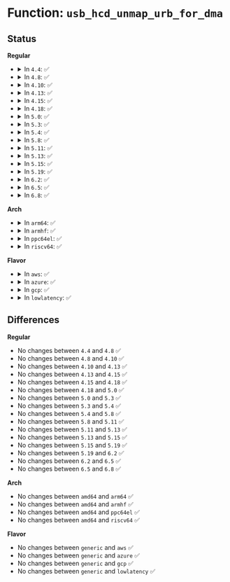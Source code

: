 # Function: <code>usb_hcd_unmap_urb_for_dma</code>

## Status
<b>Regular</b>
<ul>
<li>
<details>
<summary>In <code>4.4</code>: ✅</summary>

```c
void usb_hcd_unmap_urb_for_dma(struct usb_hcd *hcd, struct urb *urb);
```

**Collision:** Unique Global

**Inline:** No

**Transformation:** False

**Instances:**

```
In drivers/usb/core/hcd.c (ffffffff8160cc60)
Location: drivers/usb/core/hcd.c:1465
Inline: False
Direct callers:
  - drivers/usb/core/hcd.c:unmap_urb_for_dma
  - drivers/usb/core/hcd.c:usb_hcd_map_urb_for_dma
  - drivers/usb/dwc2/hcd.c:dwc2_assign_and_init_hc
```
**Symbols:**

```
ffffffff8160cc60-ffffffff8160cd98: usb_hcd_unmap_urb_for_dma (STB_GLOBAL)
```
</details>
</li>
<li>
<details>
<summary>In <code>4.8</code>: ✅</summary>

```c
void usb_hcd_unmap_urb_for_dma(struct usb_hcd *hcd, struct urb *urb);
```

**Collision:** Unique Global

**Inline:** No

**Transformation:** False

**Instances:**

```
In drivers/usb/core/hcd.c (ffffffff8166c7e0)
Location: drivers/usb/core/hcd.c:1458
Inline: False
Direct callers:
  - drivers/usb/core/hcd.c:usb_hcd_map_urb_for_dma
  - drivers/usb/core/hcd.c:unmap_urb_for_dma
  - drivers/usb/dwc2/hcd.c:dwc2_unmap_urb_for_dma
```
**Symbols:**

```
ffffffff8166c7e0-ffffffff8166c913: usb_hcd_unmap_urb_for_dma (STB_GLOBAL)
```
</details>
</li>
<li>
<details>
<summary>In <code>4.10</code>: ✅</summary>

```c
void usb_hcd_unmap_urb_for_dma(struct usb_hcd *hcd, struct urb *urb);
```

**Collision:** Unique Global

**Inline:** No

**Transformation:** False

**Instances:**

```
In drivers/usb/core/hcd.c (ffffffff8169a4e0)
Location: drivers/usb/core/hcd.c:1459
Inline: False
Direct callers:
  - drivers/usb/core/hcd.c:usb_hcd_map_urb_for_dma
  - drivers/usb/core/hcd.c:unmap_urb_for_dma
  - drivers/usb/dwc2/hcd.c:dwc2_unmap_urb_for_dma
```
**Symbols:**

```
ffffffff8169a4e0-ffffffff8169a613: usb_hcd_unmap_urb_for_dma (STB_GLOBAL)
```
</details>
</li>
<li>
<details>
<summary>In <code>4.13</code>: ✅</summary>

```c
void usb_hcd_unmap_urb_for_dma(struct usb_hcd *hcd, struct urb *urb);
```

**Collision:** Unique Global

**Inline:** No

**Transformation:** False

**Instances:**

```
In drivers/usb/core/hcd.c (ffffffff816af740)
Location: drivers/usb/core/hcd.c:1462
Inline: False
Direct callers:
  - drivers/usb/core/hcd.c:usb_hcd_map_urb_for_dma
  - drivers/usb/core/hcd.c:unmap_urb_for_dma
  - drivers/usb/dwc2/hcd.c:dwc2_unmap_urb_for_dma
```
**Symbols:**

```
ffffffff816af740-ffffffff816af881: usb_hcd_unmap_urb_for_dma (STB_GLOBAL)
```
</details>
</li>
<li>
<details>
<summary>In <code>4.15</code>: ✅</summary>

```c
void usb_hcd_unmap_urb_for_dma(struct usb_hcd *hcd, struct urb *urb);
```

**Collision:** Unique Global

**Inline:** No

**Transformation:** False

**Instances:**

```
In drivers/usb/core/hcd.c (ffffffff8171ada0)
Location: drivers/usb/core/hcd.c:1451
Inline: False
Direct callers:
  - drivers/usb/core/hcd.c:usb_hcd_map_urb_for_dma
  - drivers/usb/core/hcd.c:unmap_urb_for_dma
  - drivers/usb/dwc2/hcd.c:dwc2_unmap_urb_for_dma
```
**Symbols:**

```
ffffffff8171ada0-ffffffff8171aee5: usb_hcd_unmap_urb_for_dma (STB_GLOBAL)
```
</details>
</li>
<li>
<details>
<summary>In <code>4.18</code>: ✅</summary>

```c
void usb_hcd_unmap_urb_for_dma(struct usb_hcd *hcd, struct urb *urb);
```

**Collision:** Unique Global

**Inline:** No

**Transformation:** False

**Instances:**

```
In drivers/usb/core/hcd.c (ffffffff81759a90)
Location: drivers/usb/core/hcd.c:1453
Inline: False
Direct callers:
  - drivers/usb/core/hcd.c:usb_hcd_map_urb_for_dma
  - drivers/usb/core/hcd.c:unmap_urb_for_dma
  - drivers/usb/dwc2/hcd.c:dwc2_unmap_urb_for_dma
```
**Symbols:**

```
ffffffff81759a90-ffffffff81759bc1: usb_hcd_unmap_urb_for_dma (STB_GLOBAL)
```
</details>
</li>
<li>
<details>
<summary>In <code>5.0</code>: ✅</summary>

```c
void usb_hcd_unmap_urb_for_dma(struct usb_hcd *hcd, struct urb *urb);
```

**Collision:** Unique Global

**Inline:** No

**Transformation:** False

**Instances:**

```
In drivers/usb/core/hcd.c (ffffffff8177e100)
Location: drivers/usb/core/hcd.c:1451
Inline: False
Direct callers:
  - drivers/usb/core/hcd.c:usb_hcd_map_urb_for_dma
  - drivers/usb/core/hcd.c:unmap_urb_for_dma
  - drivers/usb/dwc2/hcd.c:dwc2_unmap_urb_for_dma
```
**Symbols:**

```
ffffffff8177e100-ffffffff8177e252: usb_hcd_unmap_urb_for_dma (STB_GLOBAL)
```
</details>
</li>
<li>
<details>
<summary>In <code>5.3</code>: ✅</summary>

```c
void usb_hcd_unmap_urb_for_dma(struct usb_hcd *hcd, struct urb *urb);
```

**Collision:** Unique Global

**Inline:** No

**Transformation:** False

**Instances:**

```
In drivers/usb/core/hcd.c (ffffffff817bc680)
Location: drivers/usb/core/hcd.c:1353
Inline: False
Direct callers:
  - drivers/usb/core/hcd.c:usb_hcd_map_urb_for_dma
  - drivers/usb/core/hcd.c:unmap_urb_for_dma
  - drivers/usb/dwc2/hcd.c:dwc2_unmap_urb_for_dma
```
**Symbols:**

```
ffffffff817bc680-ffffffff817bc7d5: usb_hcd_unmap_urb_for_dma (STB_GLOBAL)
```
</details>
</li>
<li>
<details>
<summary>In <code>5.4</code>: ✅</summary>

```c
void usb_hcd_unmap_urb_for_dma(struct usb_hcd *hcd, struct urb *urb);
```

**Collision:** Unique Global

**Inline:** No

**Transformation:** False

**Instances:**

```
In drivers/usb/core/hcd.c (ffffffff817ecea0)
Location: drivers/usb/core/hcd.c:1350
Inline: False
Direct callers:
  - drivers/usb/core/hcd.c:usb_hcd_map_urb_for_dma
  - drivers/usb/core/hcd.c:unmap_urb_for_dma
  - drivers/usb/dwc2/hcd.c:dwc2_unmap_urb_for_dma
```
**Symbols:**

```
ffffffff817ecea0-ffffffff817ecff5: usb_hcd_unmap_urb_for_dma (STB_GLOBAL)
```
</details>
</li>
<li>
<details>
<summary>In <code>5.8</code>: ✅</summary>

```c
void usb_hcd_unmap_urb_for_dma(struct usb_hcd *hcd, struct urb *urb);
```

**Collision:** Unique Global

**Inline:** No

**Transformation:** False

**Instances:**

```
In drivers/usb/core/hcd.c (ffffffff818bc1c0)
Location: drivers/usb/core/hcd.c:1351
Inline: False
Direct callers:
  - drivers/usb/core/hcd.c:__usb_hcd_giveback_urb
  - drivers/usb/core/hcd.c:usb_hcd_submit_urb
  - drivers/usb/core/hcd.c:usb_hcd_map_urb_for_dma
  - drivers/usb/dwc2/hcd.c:dwc2_unmap_urb_for_dma
```
**Symbols:**

```
ffffffff818bc1c0-ffffffff818bc315: usb_hcd_unmap_urb_for_dma (STB_GLOBAL)
```
</details>
</li>
<li>
<details>
<summary>In <code>5.11</code>: ✅</summary>

```c
void usb_hcd_unmap_urb_for_dma(struct usb_hcd *hcd, struct urb *urb);
```

**Collision:** Unique Global

**Inline:** No

**Transformation:** False

**Instances:**

```
In drivers/usb/core/hcd.c (ffffffff818c8ec0)
Location: drivers/usb/core/hcd.c:1352
Inline: False
Direct callers:
  - drivers/usb/core/hcd.c:__usb_hcd_giveback_urb
  - drivers/usb/core/hcd.c:usb_hcd_submit_urb
  - drivers/usb/core/hcd.c:usb_hcd_map_urb_for_dma
  - drivers/usb/dwc2/hcd.c:dwc2_unmap_urb_for_dma
  - drivers/usb/host/xhci.c:xhci_unmap_urb_for_dma
```
**Symbols:**

```
ffffffff818c8ec0-ffffffff818c8fa1: usb_hcd_unmap_urb_for_dma (STB_GLOBAL)
```
</details>
</li>
<li>
<details>
<summary>In <code>5.13</code>: ✅</summary>

```c
void usb_hcd_unmap_urb_for_dma(struct usb_hcd *hcd, struct urb *urb);
```

**Collision:** Unique Global

**Inline:** No

**Transformation:** False

**Instances:**

```
In drivers/usb/core/hcd.c (ffffffff818ac470)
Location: drivers/usb/core/hcd.c:1352
Inline: False
Direct callers:
  - drivers/usb/core/hcd.c:__usb_hcd_giveback_urb
  - drivers/usb/core/hcd.c:usb_hcd_submit_urb
  - drivers/usb/core/hcd.c:usb_hcd_map_urb_for_dma
  - drivers/usb/dwc2/hcd.c:dwc2_unmap_urb_for_dma
  - drivers/usb/host/xhci.c:xhci_unmap_urb_for_dma
```
**Symbols:**

```
ffffffff818ac470-ffffffff818ac551: usb_hcd_unmap_urb_for_dma (STB_GLOBAL)
```
</details>
</li>
<li>
<details>
<summary>In <code>5.15</code>: ✅</summary>

```c
void usb_hcd_unmap_urb_for_dma(struct usb_hcd *hcd, struct urb *urb);
```

**Collision:** Unique Global

**Inline:** No

**Transformation:** False

**Instances:**

```
In drivers/usb/core/hcd.c (ffffffff819414c0)
Location: drivers/usb/core/hcd.c:1359
Inline: False
Direct callers:
  - drivers/usb/core/hcd.c:__usb_hcd_giveback_urb
  - drivers/usb/core/hcd.c:usb_hcd_submit_urb
  - drivers/usb/core/hcd.c:usb_hcd_map_urb_for_dma
  - drivers/usb/dwc2/hcd.c:dwc2_unmap_urb_for_dma
  - drivers/usb/host/xhci.c:xhci_unmap_urb_for_dma
```
**Symbols:**

```
ffffffff819414c0-ffffffff819415a1: usb_hcd_unmap_urb_for_dma (STB_GLOBAL)
```
</details>
</li>
<li>
<details>
<summary>In <code>5.19</code>: ✅</summary>

```c
void usb_hcd_unmap_urb_for_dma(struct usb_hcd *hcd, struct urb *urb);
```

**Collision:** Unique Global

**Inline:** No

**Transformation:** False

**Instances:**

```
In drivers/usb/core/hcd.c (ffffffff81a99cd0)
Location: drivers/usb/core/hcd.c:1359
Inline: False
Direct callers:
  - drivers/usb/core/hcd.c:__usb_hcd_giveback_urb
  - drivers/usb/core/hcd.c:usb_hcd_submit_urb
  - drivers/usb/core/hcd.c:usb_hcd_map_urb_for_dma
  - drivers/usb/dwc2/hcd.c:dwc2_unmap_urb_for_dma
  - drivers/usb/host/xhci.c:xhci_unmap_urb_for_dma
```
**Symbols:**

```
ffffffff81a99cd0-ffffffff81a99dc2: usb_hcd_unmap_urb_for_dma (STB_GLOBAL)
```
</details>
</li>
<li>
<details>
<summary>In <code>6.2</code>: ✅</summary>

```c
void usb_hcd_unmap_urb_for_dma(struct usb_hcd *hcd, struct urb *urb);
```

**Collision:** Unique Global

**Inline:** No

**Transformation:** False

**Instances:**

```
In drivers/usb/core/hcd.c (ffffffff81c1e210)
Location: drivers/usb/core/hcd.c:1360
Inline: False
Direct callers:
  - drivers/usb/core/hcd.c:__usb_hcd_giveback_urb
  - drivers/usb/core/hcd.c:usb_hcd_submit_urb
  - drivers/usb/core/hcd.c:usb_hcd_map_urb_for_dma
  - drivers/usb/dwc2/hcd.c:dwc2_unmap_urb_for_dma
  - drivers/usb/host/xhci.c:xhci_unmap_urb_for_dma
```
**Symbols:**

```
ffffffff81c1e210-ffffffff81c1e309: usb_hcd_unmap_urb_for_dma (STB_GLOBAL)
```
</details>
</li>
<li>
<details>
<summary>In <code>6.5</code>: ✅</summary>

```c
void usb_hcd_unmap_urb_for_dma(struct usb_hcd *hcd, struct urb *urb);
```

**Collision:** Unique Global

**Inline:** No

**Transformation:** False

**Instances:**

```
In drivers/usb/core/hcd.c (ffffffff81c85100)
Location: drivers/usb/core/hcd.c:1364
Inline: False
Direct callers:
  - drivers/usb/core/hcd.c:__usb_hcd_giveback_urb
  - drivers/usb/core/hcd.c:usb_hcd_submit_urb
  - drivers/usb/core/hcd.c:usb_hcd_map_urb_for_dma
  - drivers/usb/dwc2/hcd.c:dwc2_unmap_urb_for_dma
  - drivers/usb/host/xhci.c:xhci_unmap_urb_for_dma
```
**Symbols:**

```
ffffffff81c85100-ffffffff81c851f9: usb_hcd_unmap_urb_for_dma (STB_GLOBAL)
```
</details>
</li>
<li>
<details>
<summary>In <code>6.8</code>: ✅</summary>

```c
void usb_hcd_unmap_urb_for_dma(struct usb_hcd *hcd, struct urb *urb);
```

**Collision:** Unique Global

**Inline:** No

**Transformation:** False

**Instances:**

```
In drivers/usb/core/hcd.c (ffffffff81d39b00)
Location: drivers/usb/core/hcd.c:1339
Inline: False
Direct callers:
  - drivers/usb/core/hcd.c:__usb_hcd_giveback_urb
  - drivers/usb/core/hcd.c:usb_hcd_submit_urb
  - drivers/usb/core/hcd.c:usb_hcd_map_urb_for_dma
  - drivers/usb/dwc2/hcd.c:dwc2_unmap_urb_for_dma
  - drivers/usb/host/xhci.c:xhci_unmap_urb_for_dma
```
**Symbols:**

```
ffffffff81d39b00-ffffffff81d39bf9: usb_hcd_unmap_urb_for_dma (STB_GLOBAL)
```
</details>
</li>
</ul>
<b>Arch</b>
<ul>
<li>
<details>
<summary>In <code>arm64</code>: ✅</summary>

```c
void usb_hcd_unmap_urb_for_dma(struct usb_hcd *hcd, struct urb *urb);
```

**Collision:** Unique Global

**Inline:** No

**Transformation:** False

**Instances:**

```
In drivers/usb/core/hcd.c (ffff800010a1bf10)
Location: drivers/usb/core/hcd.c:1350
Inline: False
Direct callers:
  - drivers/usb/core/hcd.c:usb_hcd_map_urb_for_dma
  - drivers/usb/core/hcd.c:unmap_urb_for_dma
  - drivers/usb/dwc2/hcd.c:dwc2_unmap_urb_for_dma
```
**Symbols:**

```
ffff800010a1bf10-ffff800010a1c054: usb_hcd_unmap_urb_for_dma (STB_GLOBAL)
```
</details>
</li>
<li>
<details>
<summary>In <code>armhf</code>: ✅</summary>

```c
void usb_hcd_unmap_urb_for_dma(struct usb_hcd *hcd, struct urb *urb);
```

**Collision:** Unique Global

**Inline:** No

**Transformation:** False

**Instances:**

```
In drivers/usb/core/hcd.c (c0af3c44)
Location: drivers/usb/core/hcd.c:1350
Inline: False
Direct callers:
  - drivers/usb/core/hcd.c:usb_hcd_map_urb_for_dma
  - drivers/usb/core/hcd.c:unmap_urb_for_dma
  - drivers/usb/dwc2/hcd.c:dwc2_unmap_urb_for_dma
  - drivers/usb/musb/musb_host.c:musb_host_rx
  - drivers/usb/musb/musb_host.c:musb_host_tx
```
**Symbols:**

```
c0af3c44-c0af3dac: usb_hcd_unmap_urb_for_dma (STB_GLOBAL)
```
</details>
</li>
<li>
<details>
<summary>In <code>ppc64el</code>: ✅</summary>

```c
void usb_hcd_unmap_urb_for_dma(struct usb_hcd *hcd, struct urb *urb);
```

**Collision:** Unique Global

**Inline:** No

**Transformation:** False

**Instances:**

```
In drivers/usb/core/hcd.c (c000000000ad5b90)
Location: drivers/usb/core/hcd.c:1350
Inline: False
Direct callers:
  - drivers/usb/core/hcd.c:usb_hcd_map_urb_for_dma
  - drivers/usb/core/hcd.c:unmap_urb_for_dma
  - drivers/usb/dwc2/hcd.c:dwc2_unmap_urb_for_dma
```
**Symbols:**

```
c000000000ad5b90-c000000000ad5d78: usb_hcd_unmap_urb_for_dma (STB_GLOBAL)
```
</details>
</li>
<li>
<details>
<summary>In <code>riscv64</code>: ✅</summary>

```c
void usb_hcd_unmap_urb_for_dma(struct usb_hcd *hcd, struct urb *urb);
```

**Collision:** Unique Global

**Inline:** No

**Transformation:** False

**Instances:**

```
In drivers/usb/core/hcd.c (ffffffe0006400f6)
Location: drivers/usb/core/hcd.c:1350
Inline: False
Direct callers:
  - drivers/usb/core/hcd.c:usb_hcd_map_urb_for_dma
  - drivers/usb/core/hcd.c:unmap_urb_for_dma
  - drivers/usb/dwc2/hcd.c:dwc2_unmap_urb_for_dma
```
**Symbols:**

```
ffffffe0006400f6-ffffffe000640254: usb_hcd_unmap_urb_for_dma (STB_GLOBAL)
```
</details>
</li>
</ul>
<b>Flavor</b>
<ul>
<li>
<details>
<summary>In <code>aws</code>: ✅</summary>

```c
void usb_hcd_unmap_urb_for_dma(struct usb_hcd *hcd, struct urb *urb);
```

**Collision:** Unique Global

**Inline:** No

**Transformation:** False

**Instances:**

```
In drivers/usb/core/hcd.c (ffffffff817a5280)
Location: drivers/usb/core/hcd.c:1350
Inline: False
Direct callers:
  - drivers/usb/core/hcd.c:usb_hcd_map_urb_for_dma
  - drivers/usb/core/hcd.c:unmap_urb_for_dma
  - drivers/usb/dwc2/hcd.c:dwc2_unmap_urb_for_dma
```
**Symbols:**

```
ffffffff817a5280-ffffffff817a53d5: usb_hcd_unmap_urb_for_dma (STB_GLOBAL)
```
</details>
</li>
<li>
<details>
<summary>In <code>azure</code>: ✅</summary>

```c
void usb_hcd_unmap_urb_for_dma(struct usb_hcd *hcd, struct urb *urb);
```

**Collision:** Unique Global

**Inline:** No

**Transformation:** False

**Instances:**

```
In drivers/usb/core/hcd.c (ffffffff81796d90)
Location: drivers/usb/core/hcd.c:1350
Inline: False
Direct callers:
  - drivers/usb/core/hcd.c:usb_hcd_map_urb_for_dma
  - drivers/usb/core/hcd.c:unmap_urb_for_dma
```
**Symbols:**

```
ffffffff81796d90-ffffffff81796ee5: usb_hcd_unmap_urb_for_dma (STB_GLOBAL)
```
</details>
</li>
<li>
<details>
<summary>In <code>gcp</code>: ✅</summary>

```c
void usb_hcd_unmap_urb_for_dma(struct usb_hcd *hcd, struct urb *urb);
```

**Collision:** Unique Global

**Inline:** No

**Transformation:** False

**Instances:**

```
In drivers/usb/core/hcd.c (ffffffff817e1d20)
Location: drivers/usb/core/hcd.c:1350
Inline: False
Direct callers:
  - drivers/usb/core/hcd.c:usb_hcd_map_urb_for_dma
  - drivers/usb/core/hcd.c:unmap_urb_for_dma
  - drivers/usb/dwc2/hcd.c:dwc2_unmap_urb_for_dma
```
**Symbols:**

```
ffffffff817e1d20-ffffffff817e1e75: usb_hcd_unmap_urb_for_dma (STB_GLOBAL)
```
</details>
</li>
<li>
<details>
<summary>In <code>lowlatency</code>: ✅</summary>

```c
void usb_hcd_unmap_urb_for_dma(struct usb_hcd *hcd, struct urb *urb);
```

**Collision:** Unique Global

**Inline:** No

**Transformation:** False

**Instances:**

```
In drivers/usb/core/hcd.c (ffffffff817fc010)
Location: drivers/usb/core/hcd.c:1350
Inline: False
Direct callers:
  - drivers/usb/core/hcd.c:usb_hcd_map_urb_for_dma
  - drivers/usb/core/hcd.c:unmap_urb_for_dma
  - drivers/usb/dwc2/hcd.c:dwc2_unmap_urb_for_dma
```
**Symbols:**

```
ffffffff817fc010-ffffffff817fc165: usb_hcd_unmap_urb_for_dma (STB_GLOBAL)
```
</details>
</li>
</ul>

## Differences
<b>Regular</b>
<ul>
<li>
No changes between <code>4.4</code> and <code>4.8</code> ✅
</li>
<li>
No changes between <code>4.8</code> and <code>4.10</code> ✅
</li>
<li>
No changes between <code>4.10</code> and <code>4.13</code> ✅
</li>
<li>
No changes between <code>4.13</code> and <code>4.15</code> ✅
</li>
<li>
No changes between <code>4.15</code> and <code>4.18</code> ✅
</li>
<li>
No changes between <code>4.18</code> and <code>5.0</code> ✅
</li>
<li>
No changes between <code>5.0</code> and <code>5.3</code> ✅
</li>
<li>
No changes between <code>5.3</code> and <code>5.4</code> ✅
</li>
<li>
No changes between <code>5.4</code> and <code>5.8</code> ✅
</li>
<li>
No changes between <code>5.8</code> and <code>5.11</code> ✅
</li>
<li>
No changes between <code>5.11</code> and <code>5.13</code> ✅
</li>
<li>
No changes between <code>5.13</code> and <code>5.15</code> ✅
</li>
<li>
No changes between <code>5.15</code> and <code>5.19</code> ✅
</li>
<li>
No changes between <code>5.19</code> and <code>6.2</code> ✅
</li>
<li>
No changes between <code>6.2</code> and <code>6.5</code> ✅
</li>
<li>
No changes between <code>6.5</code> and <code>6.8</code> ✅
</li>
</ul>
<b>Arch</b>
<ul>
<li>
No changes between <code>amd64</code> and <code>arm64</code> ✅
</li>
<li>
No changes between <code>amd64</code> and <code>armhf</code> ✅
</li>
<li>
No changes between <code>amd64</code> and <code>ppc64el</code> ✅
</li>
<li>
No changes between <code>amd64</code> and <code>riscv64</code> ✅
</li>
</ul>
<b>Flavor</b>
<ul>
<li>
No changes between <code>generic</code> and <code>aws</code> ✅
</li>
<li>
No changes between <code>generic</code> and <code>azure</code> ✅
</li>
<li>
No changes between <code>generic</code> and <code>gcp</code> ✅
</li>
<li>
No changes between <code>generic</code> and <code>lowlatency</code> ✅
</li>
</ul>
